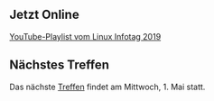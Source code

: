 ## Jetzt Online
[YouTube-Playlist vom Linux Infotag 2019](https://www.youtube.com/playlist?list=PLuekU6EyjBh6sW-h2wPiKh1-alpUP5hSq)

## Nächstes Treffen
Das nächste [Treffen](/Treffen/Termine/05_2019/) findet am Mittwoch, 1. Mai statt.   
